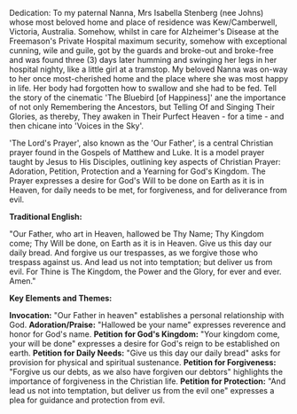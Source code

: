Dedication: To my paternal Nanna, Mrs Isabella Stenberg (nee Johns) whose most beloved home and place of residence was Kew/Camberwell, Victoria, Australia. Somehow, whilst in care for Alzheimer's Disease at the Freemason's Private Hospital maximum security, somehow with exceptional cunning, wile and guile, got by the guards and broke-out and broke-free and was found three (3) days later humming and swinging her legs in her hospital nighty, like a little girl at a tramstop. My beloved Nanna was on-way to her once most-cherished home and the place where she was most happy in life. Her body had forgotten how to swallow and she had to be fed. Tell the story of the cinematic 'The Bluebird \[of Happiness]' ane the importance of not only Remembering the Ancestors, but Telling Of and Singing Their Glories, as thereby, They awaken in Their Purfect Heaven - for a time - and then chicane into 'Voices in the Sky'.

'The Lord's Prayer', also known as the 'Our Father', is a central Christian prayer found in the Gospels of Matthew and Luke. It is a model prayer taught by Jesus to His Disciples, outlining key aspects of Christian Prayer: Adoration, Petition, Protection and a Yearning for God's Kingdom. The Prayer expresses a desire for God's Will to be done on Earth as it is in Heaven, for daily needs to be met, for forgiveness, and for deliverance from evil. 

**Traditional English:**

"Our Father, who art in Heaven, 
hallowed be Thy Name; 
Thy Kingdom come; 
Thy Will be done, 
on Earth as it is in Heaven. 
Give us this day our daily bread. 
And forgive us our trespasses, 
as we forgive those who trespass against us. 
And lead us not into temptation; 
but deliver us from evil. 
For Thine is The Kingdom, 
the Power and the Glory, 
for ever and ever. 
Amen." 

**Key Elements and Themes:**

**Invocation:** "Our Father in heaven" establishes a personal relationship with God. 
**Adoration/Praise:** "Hallowed be your name" expresses reverence and honor for God's name. 
**Petition for God's Kingdom:** "Your kingdom come, your will be done" expresses a desire for God's reign to be established on earth. 
**Petition for Daily Needs:** "Give us this day our daily bread" asks for provision for physical and spiritual sustenance. 
**Petition for Forgiveness:** "Forgive us our debts, as we also have forgiven our debtors" highlights the importance of forgiveness in the Christian life. 
**Petition for Protection:** "And lead us not into temptation, but deliver us from the evil one" expresses a plea for guidance and protection from evil. 


